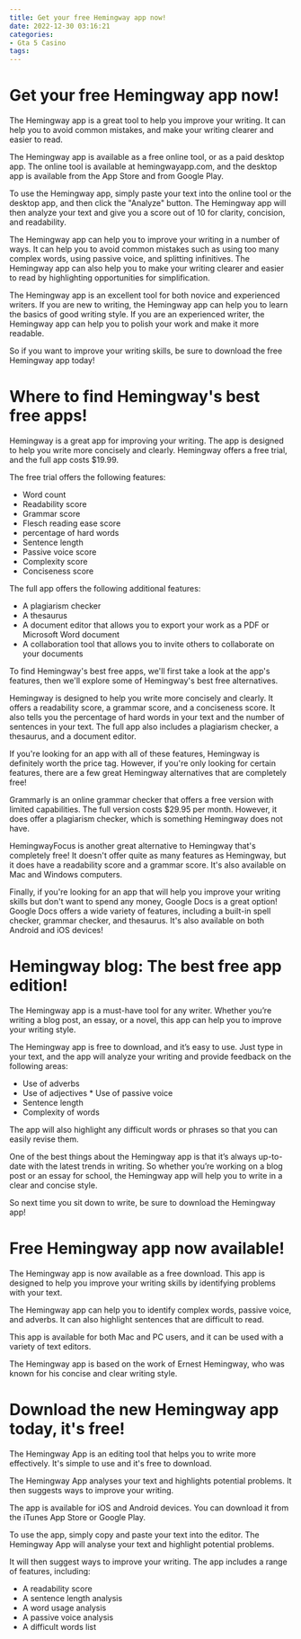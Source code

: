 ```yaml
---
title: Get your free Hemingway app now!
date: 2022-12-30 03:16:21
categories:
- Gta 5 Casino
tags:
---
```



#  Get your free Hemingway app now!

The Hemingway app is a great tool to help you improve your writing. It can help you to avoid common mistakes, and make your writing clearer and easier to read.

The Hemingway app is available as a free online tool, or as a paid desktop app. The online tool is available at hemingwayapp.com, and the desktop app is available from the App Store and from Google Play.

To use the Hemingway app, simply paste your text into the online tool or the desktop app, and then click the "Analyze" button. The Hemingway app will then analyze your text and give you a score out of 10 for clarity, concision, and readability.

The Hemingway app can help you to improve your writing in a number of ways. It can help you to avoid common mistakes such as using too many complex words, using passive voice, and splitting infinitives. The Hemingway app can also help you to make your writing clearer and easier to read by highlighting opportunities for simplification.

The Hemingway app is an excellent tool for both novice and experienced writers. If you are new to writing, the Hemingway app can help you to learn the basics of good writing style. If you are an experienced writer, the Hemingway app can help you to polish your work and make it more readable.

So if you want to improve your writing skills, be sure to download the free Hemingway app today!

#  Where to find Hemingway's best free apps!

Hemingway is a great app for improving your writing. The app is designed to help you write more concisely and clearly. Hemingway offers a free trial, and the full app costs $19.99.

The free trial offers the following features:

- Word count
- Readability score
- Grammar score
- Flesch reading ease score
- percentage of hard words
- Sentence length
- Passive voice score
- Complexity score
- Conciseness score

The full app offers the following additional features:

- A plagiarism checker 
- A thesaurus  
- A document editor that allows you to export your work as a PDF or Microsoft Word document  
- A collaboration tool that allows you to invite others to collaborate on your documents   

To find Hemingway's best free apps, we'll first take a look at the app's features, then we'll explore some of Hemingway's best free alternatives.

Hemingway is designed to help you write more concisely and clearly. It offers a readability score, a grammar score, and a conciseness score. It also tells you the percentage of hard words in your text and the number of sentences in your text. The full app also includes a plagiarism checker, a thesaurus, and a document editor.

If you're looking for an app with all of these features, Hemingway is definitely worth the price tag. However, if you're only looking for certain features, there are a few great Hemingway alternatives that are completely free!

Grammarly is an online grammar checker that offers a free version with limited capabilities. The full version costs $29.95 per month. However, it does offer a plagiarism checker, which is something Hemingway does not have.

HemingwayFocus is another great alternative to Hemingway that's completely free! It doesn't offer quite as many features as Hemingway, but it does have a readability score and a grammar score. It's also available on Mac and Windows computers.

Finally, if you're looking for an app that will help you improve your writing skills but don't want to spend any money, Google Docs is a great option! Google Docs offers a wide variety of features, including a built-in spell checker, grammar checker, and thesaurus. It's also available on both Android and iOS devices!

#  Hemingway blog: The best free app edition!

The Hemingway app is a must-have tool for any writer. Whether you’re writing a blog post, an essay, or a novel, this app can help you to improve your writing style.

The Hemingway app is free to download, and it’s easy to use. Just type in your text, and the app will analyze your writing and provide feedback on the following areas:

* Use of adverbs
 * Use of adjectives * Use of passive voice
 * Sentence length
 * Complexity of words

The app will also highlight any difficult words or phrases so that you can easily revise them.

One of the best things about the Hemingway app is that it’s always up-to-date with the latest trends in writing. So whether you’re working on a blog post or an essay for school, the Hemingway app will help you to write in a clear and concise style.

So next time you sit down to write, be sure to download the Hemingway app!

#  Free Hemingway app now available!

The Hemingway app is now available as a free download. This app is designed to help you improve your writing skills by identifying problems with your text.

The Hemingway app can help you to identify complex words, passive voice, and adverbs. It can also highlight sentences that are difficult to read.

This app is available for both Mac and PC users, and it can be used with a variety of text editors.

The Hemingway app is based on the work of Ernest Hemingway, who was known for his concise and clear writing style.

#  Download the new Hemingway app today, it's free!

The Hemingway App is an editing tool that helps you to write more effectively. It's simple to use and it's free to download.

The Hemingway App analyses your text and highlights potential problems. It then suggests ways to improve your writing.

The app is available for iOS and Android devices. You can download it from the iTunes App Store or Google Play.

To use the app, simply copy and paste your text into the editor. The Hemingway App will analyse your text and highlight potential problems.

It will then suggest ways to improve your writing. The app includes a range of features, including:

- A readability score
- A sentence length analysis
- A word usage analysis
- A passive voice analysis
- A difficult words list